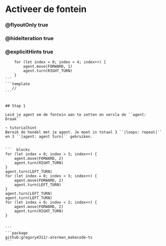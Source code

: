 # Activeer de fontein
### @flyoutOnly true
### @hideIteration true
### @explicitHints true


```` ghost
    for (let index = 0; index < 4; index++) {
        agent.move(FORWARD, 1)
        agent.turn(RIGHT_TURN)
    }
```
```template
   //     
```


## Stap 1

Leid je agent om de fontein aan te zetten en versla de ``agent: Draak``

~ tutorialhint 
Bereik de hendel met je agent. Je moet in totaal 3 ``|loops: repeat|`` en 3 ``|agent: agent turn|`` gebruiken.


```  blocks
for (let index = 0; index < 3; index++) {
    agent.move(FORWARD, 2)
    agent.turn(RIGHT_TURN)
}
agent.turn(LEFT_TURN)
for (let index = 0; index < 3; index++) {
    agent.move(FORWARD, 2)
    agent.turn(LEFT_TURN)
}
agent.turn(LEFT_TURN)
agent.turn(LEFT_TURN)
for (let index = 0; index < 2; index++) {
    agent.move(FORWARD, 2)
    agent.turn(RIGHT_TURN)
}
         

```
```package
github:gregory4312/-atermon_makecode-ts
```
